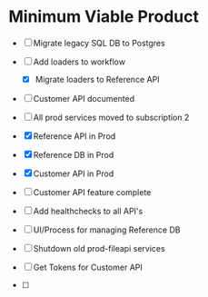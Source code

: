 # Minimum Viable Product

- [ ] Migrate legacy SQL DB to Postgres
- [ ] Add loaders to workflow
	- [x] Migrate loaders to Reference API
- [ ] Customer API documented


- [ ] All prod services moved to subscription 2
- [x] Reference API in Prod
- [x] Reference DB in Prod
- [x] Customer API in Prod
- [ ] Customer API feature complete
- [ ] Add healthchecks to all API's
- [ ] UI/Process for managing Reference DB
- [ ] Shutdown old prod-fileapi services



- [ ] Get Tokens for Customer API
- [ ] 
